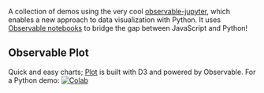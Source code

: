 
A collection of demos using the very cool [observable-jupyter](https://github.com/thomasballinger/observable-jupyter),
which enables a new approach to data visualization with Python. 
It uses [Observable notebooks](http://observablehq.com) to bridge the gap between 
JavaScript and Python!

## Observable Plot

Quick and easy charts; 
[Plot](https://observablehq.com/@observablehq/plot) is built with D3 and powered by Observable.
For a Python demo: [![Colab](https://colab.research.google.com/assets/colab-badge.svg)](https://colab.research.google.com/github/pbogden/observable-jupyter-demos/blob/master/notebooks/observable_plot.ipynb)

